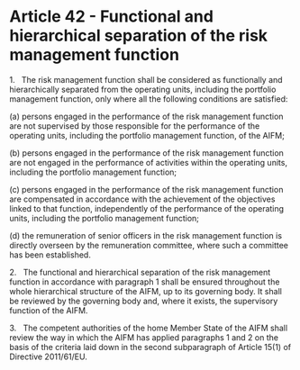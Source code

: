 # Article 42 - Functional and hierarchical separation of the risk management function


1.   The risk management function shall be considered as functionally and hierarchically separated from the operating units, including the portfolio management function, only where all the following conditions are satisfied:

(a) persons engaged in the performance of the risk management function are not supervised by those responsible for the performance of the operating units, including the portfolio management function, of the AIFM;

(b) persons engaged in the performance of the risk management function are not engaged in the performance of activities within the operating units, including the portfolio management function;

(c) persons engaged in the performance of the risk management function are compensated in accordance with the achievement of the objectives linked to that function, independently of the performance of the operating units, including the portfolio management function;

(d) the remuneration of senior officers in the risk management function is directly overseen by the remuneration committee, where such a committee has been established.

2.   The functional and hierarchical separation of the risk management function in accordance with paragraph 1 shall be ensured throughout the whole hierarchical structure of the AIFM, up to its governing body. It shall be reviewed by the governing body and, where it exists, the supervisory function of the AIFM.

3.   The competent authorities of the home Member State of the AIFM shall review the way in which the AIFM has applied paragraphs 1 and 2 on the basis of the criteria laid down in the second subparagraph of Article 15(1) of Directive 2011/61/EU.

